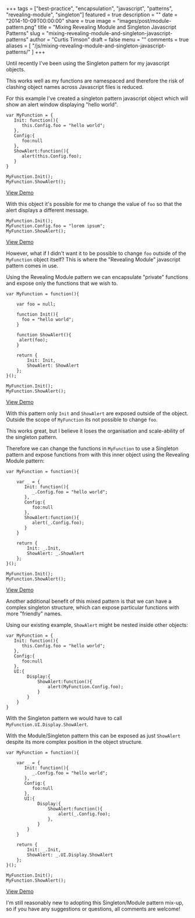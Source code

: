 +++
tags = ["best-practice", "encapsulation", "javascript", "patterns", "revealing-module", "singleton"]
featured = true
description = ""
date = "2014-10-09T00:00:00"
share = true
image = "images/post/module-pattern.png"
title = "Mixing Revealing Module and Singleton Javascript Patterns"
slug = "mixing-revealing-module-and-singleton-javascript-patterns"
author = "Curtis Timson"
draft = false
menu = ""
comments = true
aliases = [
    "/js/mixing-revealing-module-and-singleton-javascript-patterns/"
]
+++

Until recently I've been using the Singleton pattern for my javascript objects.

This works well as my functions are namespaced and therefore the risk of clashing object names across Javascript files is reduced.

For this example I've created a singleton pattern javascript object which will show an alert window displaying "hello world".

    var MyFunction = {
       Init: function(){
          this.Config.foo = "hello world";
       },
       Config:{
          foo:null
       },
       ShowAlert:function(){
          alert(this.Config.foo);
       }
    }

    MyFunction.Init();
    MyFunction.ShowAlert();

[View Demo][1]

With this object it's possible for me to change the value of `foo` so that the alert displays a different message.

    MyFunction.Init();
    MyFunction.Config.foo = "lorem ipsum";
    MyFunction.ShowAlert();

[View Demo][2]

However, what if I didn't want it to be possible to change `foo` outside of the `MyFunction` object itself? This is where the "Revealing Module" javascript pattern comes in use.

Using the Revealing Module pattern we can encapsulate "private" functions and expose only the functions that we wish to.

    var MyFunction = function(){

        var foo = null;

        function Init(){
          foo = "hello world";   
        }

        function ShowAlert(){
         alert(foo);   
        }

        return {
            Init: Init,
            ShowAlert: ShowAlert
        };
    }();

    MyFunction.Init();
    MyFunction.ShowAlert();

[View Demo][3]

With this pattern only `Init` and `ShowAlert` are exposed outside of the object. Outside the scope of `MyFunction` its not possible to change `foo`.

This works great, but I believe it loses the organisation and scale-ability of the singleton pattern.

Therefore we can change the functions in `MyFunction` to use a Singleton pattern and expose functions from with this inner object using the Revealing Module pattern:

    var MyFunction = function(){

        var _ = {
           Init: function(){
              _.Config.foo = "hello world";
           },
           Config:{
              foo:null
           },
           ShowAlert:function(){
              alert(_.Config.foo);
           }
        }

        return {
            Init: _.Init,
            ShowAlert: _.ShowAlert
        };
    }();

    MyFunction.Init();
    MyFunction.ShowAlert();

[View Demo][4]

Another additional benefit of this mixed pattern is that we can have a complex singleton structure, which can expose particular functions with more "friendly" names.

Using our existing example, `ShowAlert` might be nested inside other objects:

    var MyFunction = {
       Init: function(){
          this.Config.foo = "hello world";
       },
       Config:{
          foo:null
       },
       UI:{
            Display:{
                ShowAlert:function(){
                    alert(MyFunction.Config.foo);
                }
            }
        }
    }

With the Singleton pattern we would have to call `MyFunction.UI.Display.ShowAlert`.

With the Module/Singleton pattern this can be exposed as just `ShowAlert` despite its more complex position in the object structure.

    var MyFunction = function(){

        var _ = {
           Init: function(){
              _.Config.foo = "hello world";
           },
           Config:{
              foo:null
           },
           UI:{
                Display:{
                    ShowAlert:function(){
                        alert(_.Config.foo);
                    },
                }
            }
        }

        return {
            Init: _.Init,
            ShowAlert: _.UI.Display.ShowAlert
        };
    }();

    MyFunction.Init();
    MyFunction.ShowAlert();

[View Demo][5]

I'm still reasonably new to adopting this Singleton/Module pattern mix-up, so if you have any suggestions or questions, all comments are welcome!


  [1]: http://jsfiddle.net/4ooz9okd/
  [2]: http://jsfiddle.net/4ooz9okd/1/
  [3]: http://jsfiddle.net/4ooz9okd/2/
  [4]: http://jsfiddle.net/4ooz9okd/3/
  [5]: http://jsfiddle.net/4ooz9okd/4/
